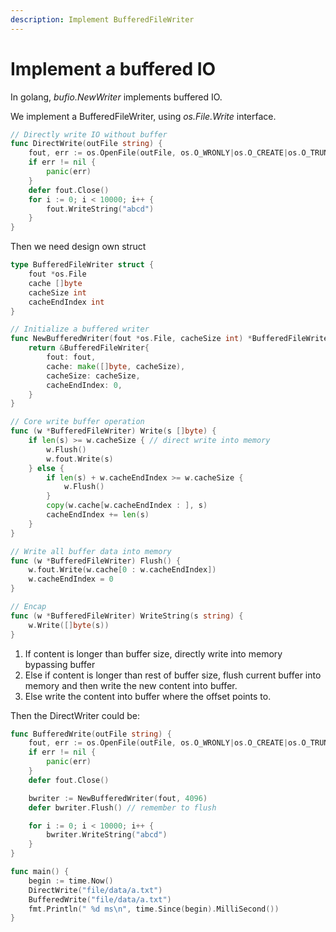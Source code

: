```yaml
---
description: Implement BufferedFileWriter
---
```


# Implement a buffered IO

In golang, _bufio.NewWriter_ implements buffered IO.

We implement a BufferedFileWriter, using _os.File.Write_ interface.

```go
// Directly write IO without buffer
func DirectWrite(outFile string) {
	fout, err := os.OpenFile(outFile, os.O_WRONLY|os.O_CREATE|os.O_TRUNC, 0666)
	if err != nil {
		panic(err)
	}
	defer fout.Close()
	for i := 0; i < 10000; i++ {
		fout.WriteString("abcd")
	}
}
```

Then we need design own struct&#x20;

```go
type BufferedFileWriter struct {
	fout *os.File
	cache []byte
	cacheSize int
	cacheEndIndex int
}

// Initialize a buffered writer
func NewBufferedWriter(fout *os.File, cacheSize int) *BufferedFileWriter {
	return &BufferedFileWriter{
		fout: fout,
		cache: make([]byte, cacheSize),
		cacheSize: cacheSize,
		cacheEndIndex: 0,
	}
}

// Core write buffer operation
func (w *BufferedFileWriter) Write(s []byte) {
	if len(s) >= w.cacheSize { // direct write into memory
		w.Flush()
		w.fout.Write(s)
	} else {
		if len(s) + w.cacheEndIndex >= w.cacheSize {
			w.Flush()
		}
		copy(w.cache[w.cacheEndIndex : ], s)
		cacheEndIndex += len(s)
	}	
}

// Write all buffer data into memory
func (w *BufferedFileWriter) Flush() {
	w.fout.Write(w.cache[0 : w.cacheEndIndex])
	w.cacheEndIndex = 0
}

// Encap
func (w *BufferedFileWriter) WriteString(s string) {
	w.Write([]byte(s))
}
```

1. If content is longer than buffer size, directly write into memory bypassing buffer
2. Else if content is longer than rest of buffer size, flush current buffer into memory and then write the new content into buffer.
3. Else write the content into buffer where the offset points to.

Then the DirectWriter could be:

```go
func BufferedWrite(outFile string) {
	fout, err := os.OpenFile(outFile, os.O_WRONLY|os.O_CREATE|os.O_TRUNC, 0666)
	if err != nil {
		panic(err)
	}
	defer fout.Close()

	bwriter := NewBufferedWriter(fout, 4096)
	defer bwriter.Flush() // remember to flush

	for i := 0; i < 10000; i++ {
		bwriter.WriteString("abcd")
	}
}

func main() {
	begin := time.Now()
	DirectWrite("file/data/a.txt")
	BufferedWrite("file/data/a.txt")
	fmt.Println(" %d ms\n", time.Since(begin).MilliSecond())
}
```
